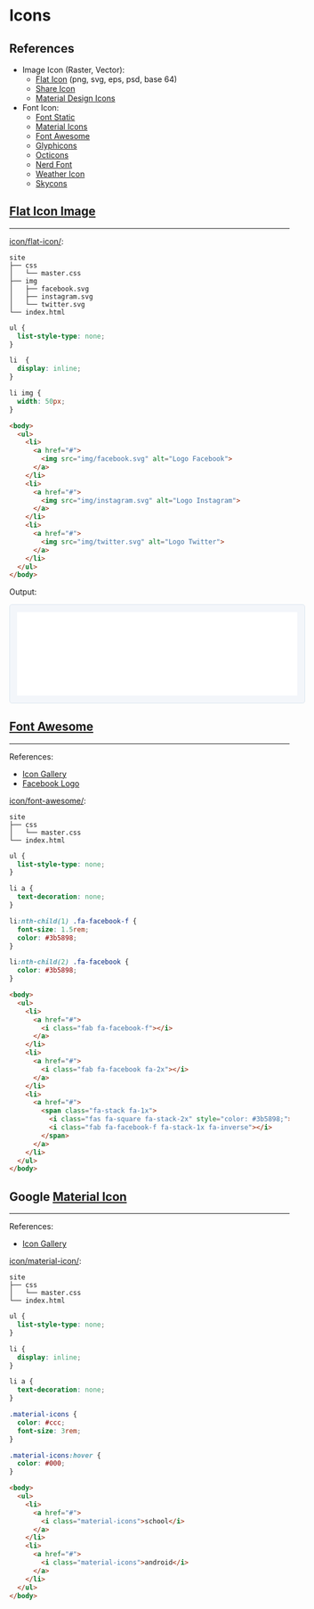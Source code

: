 # Icons

## References

- Image Icon (Raster, Vector):
  - [Flat Icon](https://www.flaticon.com) (png, svg, eps, psd, base 64)
  - [Share Icon](https://www.shareicon.net)
  - [Material Design Icons](https://materialdesignicons.com)
- Font Icon:
  - [Font Static](http://fontastic.me)
  - [Material Icons](https://material.io/icons/)
  - [Font Awesome](http://fontawesome.io)
  - [Glyphicons](http://glyphicons.com/)
  - [Octicons](https://octicons.github.com/)
  - [Nerd Font](https://nerdfonts.com)
  - [Weather Icon](https://erikflowers.github.io/weather-icons/)
  - [Skycons](https://darkskyapp.github.io/skycons/)

## [Flat Icon Image](https://www.flaticon.com)
---

[icon/flat-icon/](icon/flat-icon/):
```
site
├── css
│   └── master.css
├── img
│   ├── facebook.svg
│   ├── instagram.svg
│   └── twitter.svg
└── index.html
```

```css
ul {
  list-style-type: none;
}

li  {
  display: inline;
}

li img {
  width: 50px;
}
```

```html
<body>
  <ul>
    <li>
      <a href="#">
        <img src="img/facebook.svg" alt="Logo Facebook">
      </a>
    </li>
    <li>
      <a href="#">
        <img src="img/instagram.svg" alt="Logo Instagram">
      </a>
    </li>
    <li>
      <a href="#">
        <img src="img/twitter.svg" alt="Logo Twitter">
      </a>
    </li>
  </ul>
</body>
```

Output:

<iframe src="icon/flat-icon/" width="100%" style="border-radius: 0.3rem; background-color: #f3f6fa;border: solid 1px #dce6f0; padding: 0.8rem;"></iframe>

## [Font Awesome](https://fontawesome.com/)
---

References:
- [Icon Gallery](https://fontawesome.com/icons?d=gallery)
- [Facebook Logo](https://fontawesome.com/icons/facebook-square?style=brands)

[icon/font-awesome/](icon/font-awesome/):
```
site
├── css
│   └── master.css
└── index.html
```

```css
ul {
  list-style-type: none;
}

li a {
  text-decoration: none;
}

li:nth-child(1) .fa-facebook-f {
  font-size: 1.5rem;
  color: #3b5898;
}

li:nth-child(2) .fa-facebook {
  color: #3b5898;
}
```

```html
<body>
  <ul>
    <li>
      <a href="#">
        <i class="fab fa-facebook-f"></i>
      </a>
    </li>
    <li>
      <a href="#">
        <i class="fab fa-facebook fa-2x"></i>
      </a>
    </li>
    <li>
      <a href="#">
        <span class="fa-stack fa-1x">
          <i class="fas fa-square fa-stack-2x" style="color: #3b5898;"></i>
          <i class="fab fa-facebook-f fa-stack-1x fa-inverse"></i>
        </span>
      </a>
    </li>
  </ul>
</body>
```

## Google [Material Icon]((https://material.io/icons/))
---

References:
- [Icon Gallery](https://material.io/icons/#itempool)

[icon/material-icon/](icon/material-icon/):
```
site
├── css
│   └── master.css
└── index.html
```

```css
ul {
  list-style-type: none;
}

li {
  display: inline;
}

li a {
  text-decoration: none;
}

.material-icons {
  color: #ccc;
  font-size: 3rem;
}

.material-icons:hover {
  color: #000;
}
```

```html
<body>
  <ul>
    <li>
      <a href="#">
        <i class="material-icons">school</i>
      </a>
    </li>
    <li>
      <a href="#">
        <i class="material-icons">android</i>
      </a>
    </li>
  </ul>
</body>
```
